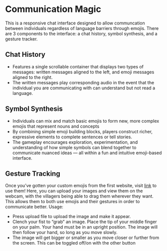# Communication Magic

This is a responsive chat interface designed to allow communcation between individuals regardless of language barriers through emojis. There are 3 components to the interface: a chat history, symbol synthesis, and a gesture tracker.

## Chat History
- Features a single scrollable container that displays two types of messages: written messages aligned to the left, and emoji messages aligned to the right.
- The written messages play corresponding audio in the event that the individual you are communicating with can understand but not read a language.

## Symbol Synthesis
- Individuals can mix and match basic emojis to form new, more complex emojis that represent nouns and concepts
- By combining simple emoji building blocks, players construct richer, expressive elements to complete sentences or tell stories.
- The gameplay encourages exploration, experimentation, and understanding of how simple symbols can blend together to communicate nuanced ideas — all within a fun and intuitive emoji-based interface.

## Gesture Tracking
Once you’ve gotten your custom emojis from the first website, visit [link](https://dashing-croquembouche-8a581c.netlify.app) to use them! Here, you can upload your images and view them on the webcam, with the villagers being able to drag them wherever they want. This allows them to both use emojis and their gestures in order to communicate better. 
Usage:
- Press upload file to upload the image and make it appear.
- Clench your fist to “grab” an image. Place the tip of your middle finger on your palm. Your hand must be in an upright position. The image will then follow your hand, so long as you move slowly.
- The image will get bigger or smaller as you move closer or further from the screen. This can be toggled off/on with the other button
